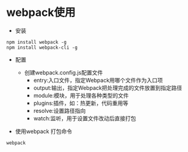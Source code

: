 # webpack使用
- 安装
```shell
npm install webpack -g
npm install webpack-cli -g
```
- 配置
  - 创建webpack.config.js配置文件
    - entry:入口文件，指定Webpack用哪个文件作为入口项
    - output:输出，指定Webpack把处理完成的文件放置到指定路径
    - module:模块，用于处理各种类型的文件
    - plugins:插件，如：热更新，代码重用等
    - resolve:设置路径指向
    - watch:监听，用于设置文件改动后直接打包

- 使用webpack
打包命令
```shell
webpack
```

